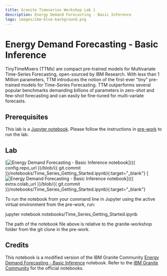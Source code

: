 ```yaml
---
title: Granite Timeseries Workshop Lab 1
description: Energy Demand Forecasting - Basic Inference
logo: images/ibm-blue-background.png
---
```


# Energy Demand Forecasting - Basic Inference

TinyTimeMixers (TTMs) are compact pre-trained models for Multivariate Time-Series Forecasting, open-sourced by IBM Research. With less than 1 Million parameters, TTM introduces the notion of the first-ever "tiny" pre-trained models for Time-Series Forecasting. TTM outperforms several popular benchmarks demanding billions of parameters in zero-shot and few-shot forecasting and can easily be fine-tuned for multi-variate forecasts.

## Prerequisites

This lab is a [Jupyter notebook](https://jupyter.org/). Please follow the instructions in [pre-work](https://ibm-granite-community.github.io/granite-timeseries-workshop/pre-work/) to run the lab.

## Lab

[![Energy Demand Forecasting - Basic Inference notebook](https://badgen.net/badge/icon/github?icon=github&label=View%20on "View on GitHub")]({{ config.repo_url }}/blob/{{ git.commit }}/notebooks/Time_Series_Getting_Started.ipynb){:target="_blank"}
[![Energy Demand Forecasting - Basic Inference notebook](https://colab.research.google.com/assets/colab-badge.svg "Open In Colab")]({{ extra.colab_url }}/blob/{{ git.commit }}/notebooks/Time_Series_Getting_Started.ipynb){:target="_blank"}

To run the notebook from your command line in Jupyter using the active virtual environment from the pre-work, run:

jupyter notebook notebooks/Time_Series_Getting_Started.ipynb

The path of the notebook file above is relative to the granite-workshop folder from the git clone in the pre-work.

## Credits

This notebook is a modified version of the IBM Granite Community [Energy Demand Forecasting - Basic Inference](https://github.com/ibm-granite-community/granite-timeseries-cookbook/blob/main/recipes/Time_Series/Time_Series_Getting_Started.ipynb) notebook. Refer to the [IBM Granite Community](https://github.com/ibm-granite-community) for the official notebooks.
